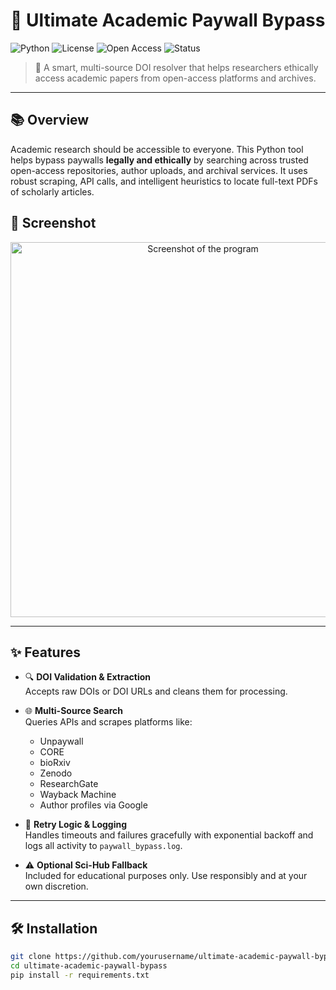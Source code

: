 # 🧠 Ultimate Academic Paywall Bypass

![Python](https://img.shields.io/badge/Python-3.10+-blue?logo=python)
![License](https://img.shields.io/badge/License-MIT-green.svg)
![Open Access](https://img.shields.io/badge/Open%20Science-Supported-orange)
![Status](https://img.shields.io/badge/Status-Active-brightgreen)

> 🚀 A smart, multi-source DOI resolver that helps researchers ethically access academic papers from open-access platforms and archives.

---

## 📚 Overview

Academic research should be accessible to everyone. This Python tool helps bypass paywalls **legally and ethically** by searching across trusted open-access repositories, author uploads, and archival services. It uses robust scraping, API calls, and intelligent heuristics to locate full-text PDFs of scholarly articles.

## 📸 Screenshot

<p align="center">
  <img src="https://i.postimg.cc/VsHJP9kY/Untitled.png" alt="Screenshot of the program" width="600">
</p>

---

## ✨ Features

- 🔍 **DOI Validation & Extraction**  
  Accepts raw DOIs or DOI URLs and cleans them for processing.

- 🌐 **Multi-Source Search**  
  Queries APIs and scrapes platforms like:
  - Unpaywall
  - CORE
  - bioRxiv
  - Zenodo
  - ResearchGate
  - Wayback Machine
  - Author profiles via Google

- 🔁 **Retry Logic & Logging**  
  Handles timeouts and failures gracefully with exponential backoff and logs all activity to `paywall_bypass.log`.

- ⚠️ **Optional Sci-Hub Fallback**  
  Included for educational purposes only. Use responsibly and at your own discretion.

---

## 🛠️ Installation

```bash
git clone https://github.com/yourusername/ultimate-academic-paywall-bypass.git
cd ultimate-academic-paywall-bypass
pip install -r requirements.txt
